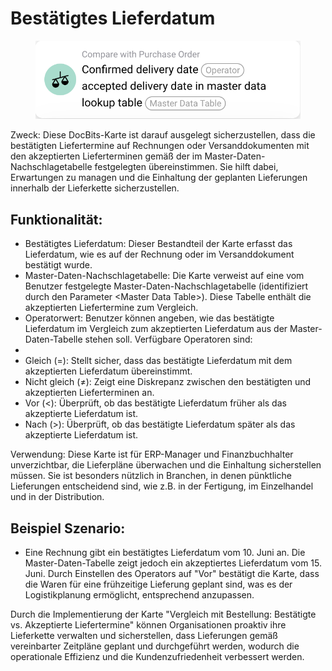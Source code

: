 # Bestätigtes Lieferdatum

<figure><img src="../../../.gitbook/assets/image.png" alt=""><figcaption></figcaption></figure>

Zweck: Diese DocBits-Karte ist darauf ausgelegt sicherzustellen, dass die bestätigten Liefertermine auf Rechnungen oder Versanddokumenten mit den akzeptierten Lieferterminen gemäß der im Master-Daten-Nachschlagetabelle festgelegten übereinstimmen. Sie hilft dabei, Erwartungen zu managen und die Einhaltung der geplanten Lieferungen innerhalb der Lieferkette sicherzustellen.

## Funktionalität:

* Bestätigtes Lieferdatum: Dieser Bestandteil der Karte erfasst das Lieferdatum, wie es auf der Rechnung oder im Versanddokument bestätigt wurde.
* Master-Daten-Nachschlagetabelle: Die Karte verweist auf eine vom Benutzer festgelegte Master-Daten-Nachschlagetabelle (identifiziert durch den Parameter \<Master Data Table>). Diese Tabelle enthält die akzeptierten Liefertermine zum Vergleich.
* Operatorwert: Benutzer können angeben, wie das bestätigte Lieferdatum im Vergleich zum akzeptierten Lieferdatum aus der Master-Daten-Tabelle stehen soll. Verfügbare Operatoren sind:
*
* Gleich (=): Stellt sicher, dass das bestätigte Lieferdatum mit dem akzeptierten Lieferdatum übereinstimmt.
* Nicht gleich (≠): Zeigt eine Diskrepanz zwischen den bestätigten und akzeptierten Lieferterminen an.
* Vor (<): Überprüft, ob das bestätigte Lieferdatum früher als das akzeptierte Lieferdatum ist.
* Nach (>): Überprüft, ob das bestätigte Lieferdatum später als das akzeptierte Lieferdatum ist.

Verwendung: Diese Karte ist für ERP-Manager und Finanzbuchhalter unverzichtbar, die Lieferpläne überwachen und die Einhaltung sicherstellen müssen. Sie ist besonders nützlich in Branchen, in denen pünktliche Lieferungen entscheidend sind, wie z.B. in der Fertigung, im Einzelhandel und in der Distribution.

## Beispiel Szenario:

* Eine Rechnung gibt ein bestätigtes Lieferdatum vom 10. Juni an. Die Master-Daten-Tabelle zeigt jedoch ein akzeptiertes Lieferdatum vom 15. Juni. Durch Einstellen des Operators auf "Vor" bestätigt die Karte, dass die Waren für eine frühzeitige Lieferung geplant sind, was es der Logistikplanung ermöglicht, entsprechend anzupassen.

Durch die Implementierung der Karte "Vergleich mit Bestellung: Bestätigte vs. Akzeptierte Liefertermine" können Organisationen proaktiv ihre Lieferkette verwalten und sicherstellen, dass Lieferungen gemäß vereinbarter Zeitpläne geplant und durchgeführt werden, wodurch die operationale Effizienz und die Kundenzufriedenheit verbessert werden.
